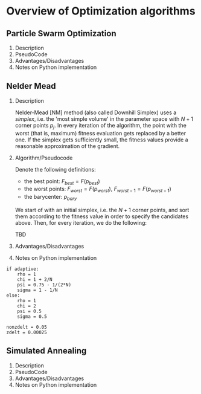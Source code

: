 # Overview of Optimization algorithms

## Particle Swarm Optimization
1. Description
2. PseudoCode
3. Advantages/Disadvantages
4. Notes on Python implementation

###

## Nelder Mead
1. Description
   
   Nelder-Mead [NM] method (also called Downhill Simplex) uses a *simplex*, i.e. the 'most simple volume' in the parameter space with $N+1$ corner points $p_j$. In every iteration of the algorithm, the point with the worst (that is, maximum) fitness evaluation gets replaced by a better one. If the simplex gets sufficiently small, the fitness values provide a reasonable approximation of the gradient.

2. Algorithm/Pseudocode
   
   Denote the following definitions:
   * the best point: $F_{best} = F(p_{best})$
   * the worst points: $F_{worst} = F(p_{worst})$, $F_{worst-1} = F(p_{worst-1})$
   * the barycenter: $p_{bary}$

   We start of with an initial simplex, i.e. the $N+1$ corner points, and sort them according to the fitness value in order to specify the candidates above. Then, for every iteration, we do the following:

   TBD
3. Advantages/Disadvantages
4. Notes on Python implementation
```
if adaptive:
    rho = 1
    chi = 1 + 2/N
    psi = 0.75 - 1/(2*N)
    sigma = 1 - 1/N
else:
    rho = 1
    chi = 2
    psi = 0.5
    sigma = 0.5

nonzdelt = 0.05
zdelt = 0.00025
```

## Simulated Annealing
   1. Description
   2. PseudoCode
   3. Advantages/Disadvantages
   4. Notes on Python implementation